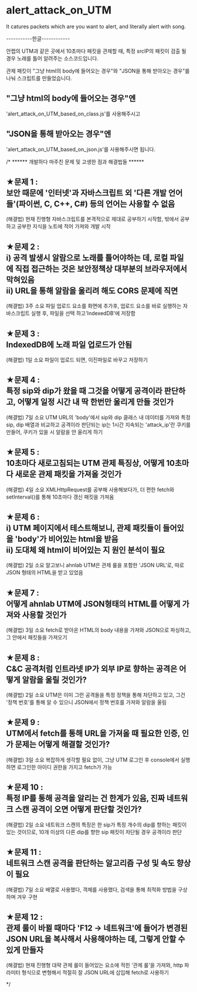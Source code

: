 # alert_attack_on_UTM
It catures packets which are you want to alert, and literally alert with song. 


-----------한글------------

안랩의 UTM과 같은 곳에서 10초마다 패킷을 관제할 때, 특정 srcIP의 패킷이 검출 될 경우 
노래를 틀어 알려주는 소스코드입니다.

관제 패킷이 "그냥 html의 body에 들어오는 경우"와 "JSON을 통해 받아오는 경우"를 나눠 스크립트를 만들었습니다.

"그냥 html의 body에 들어오는 경우"엔 
--
'alert_attack_on_UTM_based_on_class.js'를 사용해주시고

"JSON을 통해 받아오는 경우"엔
--
'alert_attack_on_UTM_based_on_json.js'를 사용해주시면 됩니다.


/*
****** 개발하다 마주친 문제 및 고생한 점과 해결법들 ******

★문제 1 : <br>
보안 때문에 '인터넷'과 자바스크립트 외 '다른 개발 언어들'(파이썬, C, C++, C#) 등의 언어는 사용할 수 없음
--
(해결법) 현재 진행형
자바스크립트를 본격적으로 제대로 공부하기 시작함, 밖에서 공부하고 공부한 지식을 노트에 적어 가져와 개발 시작

★문제 2 : <br>
i) 공격 발생시 알람으로 노래를 틀어야하는 데, 로컬 파일에 직접 접근하는 것은 보안정책상 대부분의 브라우저에서 막혀있음
<br>
ii) URL을 통해 알람을 울리려 해도 CORS 문제에 직면
--
(해결법) 3주 소요
파일 업로드 요소를 화면에 추가후, 업로드 요소를 바로 실행하는 자바스크립트 실행 후, 파일을 선택 하고'IndexedDB'에 저장함

★문제 3 : <br>
IndexedDB에 노래 파일 업로드가 안됨
--
(해결법) 1일 소요
파일이 업로드 되면, 이진파일로 바꾸고 저장하기

★문제 4 : <br>
특정 sip와 dip가 왔을 때 그것을 어떻게 공격이라 판단하고, 어떻게 일정 시간 내 딱 한번만 울리게 만들 것인가
--
(해결법) 7일 소요
UTM URL의 'body'에서 sip와 dip 클래스 내 데이터를 가져와 특정 sip, dip 배열과 비교하고
공격이라 판단되는 ip는 1시간 지속되는 'attack_ip'란 쿠키를 만들어, 쿠키가 있을 시 알람을 안 울리게 하기

★문제 5 : <br>
10초마다 새로고침되는 UTM 관제 특징상, 어떻게 10초마다 새로운 관제 패킷을 가져올 것인가
--
(해결법) 4일 소요
XMLHttpRequest를 공부해 사용해보다가, 더 편한 fetch와 setInterval()를 통해 10초마다 갱신 패킷을 가져옴

★문제 6 : <br>
i) UTM 페이지에서 테스트해보니, 관제 패킷들이 들어있을 'body'가 비어있는 html을 받음<br>
ii) 도대체 왜 html이 비어있는 지 원인 분석이 필요
--
(해결법) 2일 소요
알고보니 ahnlab UTM은 관제 룰을 포함한 'JSON URL'로, 따로 JSON 형태의 HTML을 받고 있었음 

★문제 7 : <br>
어떻게 ahnlab UTM에 JSON형태의 HTML를 어떻게 가져와 사용할 것인가
--
(해결법) 3일 소요
fetch로 받아온 HTML의 body 내용을 가져와 JSON으로 파싱하고, 그 안에서 패킷들을 가져오기

★문제 8 : <br>
C&C 공격처럼 인트라넷 IP가 외부 IP로 향하는 공격은 어떻게 알람을 울릴 것인가?
--
(해결법) 2일 소요
UTM은 이미 그런 공격들을 특정 정책을 통해 차단하고 있고, 그건 '정책 번호'를 통해 알 수 있으니
JSON에서 정책 번호를 가져와 알람을 울림

★문제 9 : <br>
UTM에서 fetch를 통해 URL을 가져올 때 필요한 인증, 인가 문제는 어떻게 해결할 것인가?
--
(해결법) 3일 소요
복잡하게 생각할 필요 없이, 그냥 UTM 로그인 후 console에서 실행하면 로그인한 아이디 권한을 가지고 fetch가 가능

★문제 10 : <br>
특정 IP를 통해 공격을 알리는 건 한계가 있음, 진짜 네트워크 스캔 공격이 오면 어떻게 판단할 것인가?
--
(해결법) 2일 소요
네트워크 스캔의 특징은 한 sip가 특정 개수의 dip를 향하는 패킷이 있는 것이므로, 10개 이상의 다른 dip를 향한 sip
패킷이 차단될 경우 공격이라 판단

★문제 11 : <br>
네트워크 스캔 공격을 판단하는 알고리즘 구성 및 속도 향상이 필요
--
(해결법) 7일 소요
배열로 사용했다, 객체를 사용했다, 검색을 통해 최적화 방법을 구상하며 겨우 구현

★문제 12 : <br>
관제 룰이 바뀔 때마다 'F12 -> 네트워크'에 들어가 변경된 JSON URL을 복사해서 사용해야하는 데, 
그렇게 안할 수 있게 만들자
--
(해결법) 현재 진행형
대략 관제 룰이 들어있는 요소에 적힌 '관제 룰'을 가져와, http 파라미터 형식으로 변형해서 적절히 잘 
JSON URL에 삽입해 fetch로 사용하기

*/



